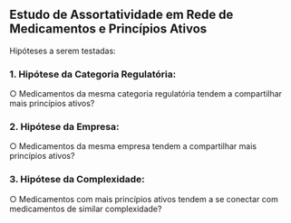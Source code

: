 ## Estudo de Assortatividade em Rede de Medicamentos e Princípios Ativos

Hipóteses a serem testadas:

### 1. Hipótese da Categoria Regulatória:

○ Medicamentos da mesma categoria regulatória tendem a compartilhar mais princípios ativos?

### 2. Hipótese da Empresa:

○ Medicamentos da mesma empresa tendem a compartilhar mais princípios ativos?

### 3. Hipótese da Complexidade:

○ Medicamentos com mais princípios ativos tendem a se conectar com medicamentos de similar complexidade?

